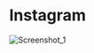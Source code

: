 # Instagram

![Screenshot_1](https://github.com/deepString/mobil_odev/assets/133010691/999a9546-b949-4662-ab1f-9d5ada3051a5)
